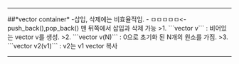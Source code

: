 <hr/>
##*vector container*
  -삽입, 삭제에는 비효율적임.
  - ㅁㅁㅁㅁㅁ<- push_back(),pop_back() 맨 뒤쪽에서 삽입과 삭제 가능
 >1. ```vector<int> v``` : 비어있는 vector v를 생성.
 >2. ```vector<int> v(N)``` : 0으로 초기화 된 N개의 원소를 가짐.
 >3. ```vector<int> v2(v1)``` : v2는 v1 vector 복사
<hr/>
